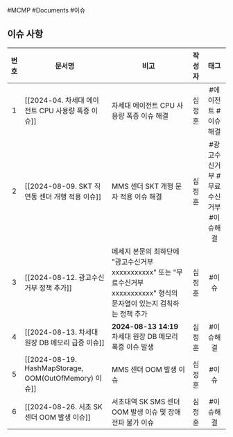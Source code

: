 #MCMP #Documents #이슈 


## 이슈 사항

| **번호** | <center>**문서명**<center>                             | <center>**비고**</center>                                                           | 작성자 |        **태그**         |
| :----: | --------------------------------------------------- | --------------------------------------------------------------------------------- | :-: | :-------------------: |
|   1    | [[2024-04. 차세대 에이전트 CPU 사용량 폭증 이슈]]                 | 차세대 에이전트 CPU 사용량 폭증 이슈 해결                                                         | 심정훈 |      #에이전트 #이슈해결      |
|   2    | [[2024-08-09. SKT 직연동 센더 개행 적용 이슈]]                 | MMS 센더 SKT 개행 문자 적용 이슈 해결                                                         | 심정훈 | #광고수신거부 #무료수신거부 #이슈해결 |
|   3    | [[2024-08-12. 광고수신거부 정책 추가]]                        | 메세지 본문의 최하단에 "광고수신거부 xxxxxxxxxxx" 또는 "무료수신거부 xxxxxxxxxxx" 형식의 문자열이 있는지 검칙하는 정책 추가 | 심정훈 |          #이슈          |
|   4    | [[2024-08-13. 차세대 원장 DB 메모리 급증 이슈]]                 | **2024-08-13 14:19** 차세대 원장 DB 메모리 폭증 이슈 발생                                       | 심정훈 |         #이슈해결         |
|   5    | [[2024-08-19. HashMapStorage, OOM(OutOfMemory) 이슈]] | MMS 센더 OOM 발생 이슈                                                                  | 심정훈 |         #이슈           |
|   6    | [[2024-08-26. 서초 SK 센더 OOM 발생 이슈]]                  | 서초대역 SK SMS 센더 OOM 발생 이슈 및 장애 전파 불가 이슈                                            | 심정훈 |         #이슈해결         |

